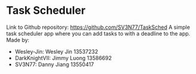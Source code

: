 # Task Scheduler
Link to Github repository: https://github.com/SV3N77/TaskSched
A simple task scheduler app where you can add tasks to with a deadline to the app.
Made by:
- Wesley-Jin: Wesley Jin 13537232 
- DarkKnightVII: Jimmy Luong 13586692
- SV3N77: Danny Jiang 13550417
